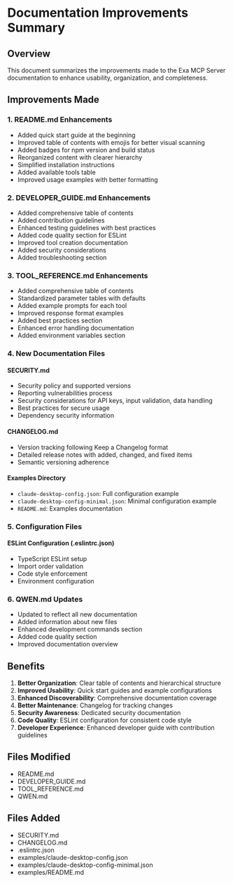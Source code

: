 # Documentation Improvements Summary

## Overview

This document summarizes the improvements made to the Exa MCP Server documentation to enhance usability, organization, and completeness.

## Improvements Made

### 1. README.md Enhancements

- Added quick start guide at the beginning
- Improved table of contents with emojis for better visual scanning
- Added badges for npm version and build status
- Reorganized content with clearer hierarchy
- Simplified installation instructions
- Added available tools table
- Improved usage examples with better formatting

### 2. DEVELOPER_GUIDE.md Enhancements

- Added comprehensive table of contents
- Added contribution guidelines
- Enhanced testing guidelines with best practices
- Added code quality section for ESLint
- Improved tool creation documentation
- Added security considerations
- Added troubleshooting section

### 3. TOOL_REFERENCE.md Enhancements

- Added comprehensive table of contents
- Standardized parameter tables with defaults
- Added example prompts for each tool
- Improved response format examples
- Added best practices section
- Enhanced error handling documentation
- Added environment variables section

### 4. New Documentation Files

#### SECURITY.md
- Security policy and supported versions
- Reporting vulnerabilities process
- Security considerations for API keys, input validation, data handling
- Best practices for secure usage
- Dependency security information

#### CHANGELOG.md
- Version tracking following Keep a Changelog format
- Detailed release notes with added, changed, and fixed items
- Semantic versioning adherence

#### Examples Directory
- `claude-desktop-config.json`: Full configuration example
- `claude-desktop-config-minimal.json`: Minimal configuration example
- `README.md`: Examples documentation

### 5. Configuration Files

#### ESLint Configuration (.eslintrc.json)
- TypeScript ESLint setup
- Import order validation
- Code style enforcement
- Environment configuration

### 6. QWEN.md Updates

- Updated to reflect all new documentation
- Added information about new files
- Enhanced development commands section
- Added code quality section
- Improved documentation overview

## Benefits

1. **Better Organization**: Clear table of contents and hierarchical structure
2. **Improved Usability**: Quick start guides and example configurations
3. **Enhanced Discoverability**: Comprehensive documentation coverage
4. **Better Maintenance**: Changelog for tracking changes
5. **Security Awareness**: Dedicated security documentation
6. **Code Quality**: ESLint configuration for consistent code style
7. **Developer Experience**: Enhanced developer guide with contribution guidelines

## Files Modified

- README.md
- DEVELOPER_GUIDE.md
- TOOL_REFERENCE.md
- QWEN.md

## Files Added

- SECURITY.md
- CHANGELOG.md
- .eslintrc.json
- examples/claude-desktop-config.json
- examples/claude-desktop-config-minimal.json
- examples/README.md